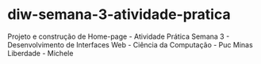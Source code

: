 # diw-semana-3-atividade-pratica
Projeto e construção de Home-page - Atividade Prática Semana 3 - Desenvolvimento de Interfaces Web - Ciência da Computação - Puc Minas Liberdade - Michele
